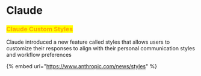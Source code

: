 # Claude

### <mark style="color:orange;">**Claude Custom Styles**</mark>

Claude introduced a new feature called styles that allows users to customize their responses to align with their personal communication styles and workflow preferences

{% embed url="https://www.anthropic.com/news/styles" %}



